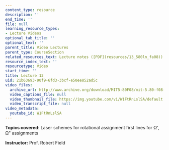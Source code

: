 ```yaml
---
content_type: resource
description: ''
end_time: ''
file: null
learning_resource_types:
- Lecture Videos
optional_tab_title: ''
optional_text: ''
parent_title: Video Lectures
parent_type: CourseSection
related_resources_text: Lecture notes ([PDF](resources/13_580ln_fa08))
resource_index_text: ''
resourcetype: Video
start_time: ''
title: Lecture 13
uid: 21b63693-90f9-6fd3-3bcf-e50ee852ad5c
video_files:
  archive_url: http://www.archive.org/download/MIT5-80F08/mit-5.80-f08-lec13_300k.mp4
  video_captions_file: null
  video_thumbnail_file: https://img.youtube.com/vi/W1FtRnLslSA/default.jpg
  video_transcript_file: null
video_metadata:
  youtube_id: W1FtRnLslSA
---
```


**Topics covered**: Laser schemes for rotational assignment first lines for Ω', Ω" assignments

**Instructor:** Prof. Robert Field